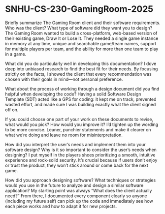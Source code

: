 # SNHU-CS-230-GamingRoom-2025

Briefly summarize The Gaming Room client and their software requirements. Who was the client? What type of software did they want you to design?
The Gaming Room wanted to build a cross-platform, web-based version of their existing game, Draw It or Lose It. They needed a single game instance in memory at any time, unique and searchable game/team names, support for multiple players per team, and the ability for more than one team to play in a game.

What did you do particularly well in developing this documentation?
I dove deep into unbiased research to find the best fit for their needs. By focusing strictly on the facts, I showed the client that every recommendation was chosen with their goals in mind—not personal preference.

What about the process of working through a design document did you find helpful when developing the code?
Having a solid Software Design Template (SDT) acted like a GPS for coding: it kept me on track, prevented wasted effort, and made sure I was building exactly what the client signed off on.

If you could choose one part of your work on these documents to revise, what would you pick? How would you improve it?
I’d tighten up the wording to be more concise. Leaner, punchier statements and make it clearer on what we’re doing and leave no room for misinterpretation.

How did you interpret the user’s needs and implement them into your software design? Why is it so important to consider the user’s needs when designing?
I put myself in the players shoes prioritizing a smooth, intuitive experience and rock-solid security. It’s crucial because if users don’t enjoy or trust the product, they won’t stick around or come back for the next game.

How did you approach designing software? What techniques or strategies would you use in the future to analyze and design a similar software application?
My starting point was always “What does the client actually need?” From there, I documented every component clearly so anyone (including my future self) can pick up the code and immediately see how each piece works and how to adapt it for new projects.
